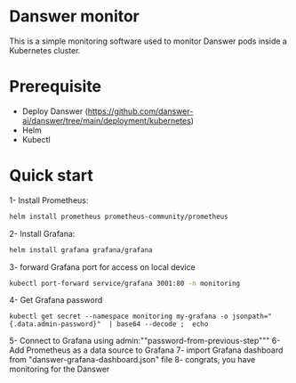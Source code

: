 # Danswer monitor

This is a simple monitoring software used to monitor Danswer pods inside a Kubernetes cluster.
# Prerequisite
* Deploy Danswer (https://github.com/danswer-ai/danswer/tree/main/deployment/kubernetes)
* Helm
* Kubectl


# Quick start
1- Install Prometheus:
```bash
helm install prometheus prometheus-community/prometheus
```
2- Install Grafana:
```bash
helm install grafana grafana/grafana
```
3- forward Grafana port for access on local device
```bash
kubectl port-forward service/grafana 3001:80 -n monitoring
```
4- Get Grafana password
```
kubectl get secret --namespace monitoring my-grafana -o jsonpath="{.data.admin-password}"  | base64 --decode ;  echo
```
5- Connect to Grafana using admin:""password-from-previous-step"""
6- Add Prometheus as a data source to Grafana
7- import Grafana dashboard from "danswer-grafana-dashboard.json" file
8- congrats, you have monitoring for the Danswer 
